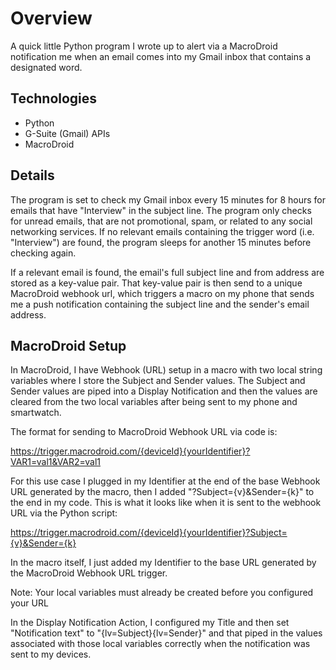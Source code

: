 # Overview
A quick little Python program I wrote up to alert via a MacroDroid notification me when an email comes into my Gmail inbox that contains a designated word.

## Technologies
* Python
* G-Suite (Gmail) APIs
* MacroDroid

## Details
The program is set to check my Gmail inbox every 15 minutes for 8 hours for emails that have "Interview" in the subject line. The program only checks for unread emails, that are not promotional, spam, or related to any social networking services. If no relevant emails containing the trigger word (i.e. "Interview") are found, the program sleeps for another 15 minutes before checking again.

If a relevant email is found, the email's full subject line and from address are stored as a key-value pair. That key-value pair is then send to a unique MacroDroid webhook url, which triggers a macro on my phone that sends me a push notification containing the subject line and the sender's email address.  

## MacroDroid Setup
In MacroDroid, I have Webhook (URL) setup in a macro with two local string variables where I store the Subject and Sender values. The Subject and Sender values are piped into a Display Notification and then the values are cleared from the two local variables after being sent to my phone and smartwatch.

The format for sending to MacroDroid Webhook URL via code is:

https://trigger.macrodroid.com/{deviceId}{yourIdentifier}?VAR1=val1&VAR2=val1

For this use case I plugged in my Identifier at the end of the base Webhook URL generated by the macro, then I added "?Subject={v}&Sender={k}" to the end in my code. This is what it looks like when it is sent to the webhook URL via the Python script:

https://trigger.macrodroid.com/{deviceId}{yourIdentifier}?Subject={v}&Sender={k}

In the macro itself, I just added my Identifier to the base URL generated by the MacroDroid Webhook URL trigger. 

Note: Your local variables must already be created before you configured your URL

In the Display Notification Action, I configured my Title and then set "Notification text" to "{lv=Subject}{lv=Sender}" and that piped in the values associated with those local variables correctly when the notification was sent to my devices.